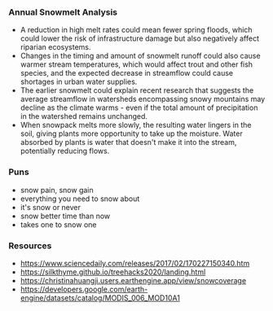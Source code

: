 ### Annual Snowmelt Analysis
* A reduction in high melt rates could mean fewer spring floods, which could lower the risk of infrastructure damage but also negatively affect riparian ecosystems.
* Changes in the timing and amount of snowmelt runoff could also cause warmer stream temperatures, which would affect trout and other fish species, and the expected decrease in streamflow could cause shortages in urban water supplies.
* The earlier snowmelt could explain recent research that suggests the average streamflow in watersheds encompassing snowy mountains may decline as the climate warms - even if the total amount of precipitation in the watershed remains unchanged.
* When snowpack melts more slowly, the resulting water lingers in the soil, giving plants more opportunity to take up the moisture. Water absorbed by plants is water that doesn't make it into the stream, potentially reducing flows.

### Puns
* snow pain, snow gain
* everything you need to snow about
* it's snow or never
* snow better time than now
* takes one to snow one

### Resources
* https://www.sciencedaily.com/releases/2017/02/170227150340.htm
* https://silkthyme.github.io/treehacks2020/landing.html
* https://christinahuangji.users.earthengine.app/view/snowcoverage
* https://developers.google.com/earth-engine/datasets/catalog/MODIS_006_MOD10A1